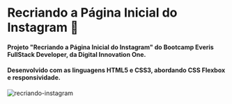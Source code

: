 # Recriando a Página Inicial do Instagram :iphone:

#### Projeto "Recriando a Página Inicial do Instagram" do Bootcamp Everis FullStack Developer, da Digital Innovation One. 

#### Desenvolvido com as linguagens HTML5 e CSS3, abordando CSS Flexbox e responsividade.


![recriando-instagram](https://user-images.githubusercontent.com/73860240/100267102-a26eb780-2f31-11eb-93d0-5566f232879d.png)

